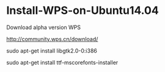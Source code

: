 # Install-WPS-on-Ubuntu14.04

Download alpha version WPS

http://community.wps.cn/download/

sudo apt-get install libgtk2.0-0:i386

sudo apt-get install ttf-mscorefonts-installer
